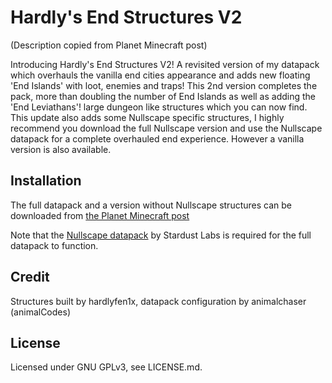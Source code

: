 # Hardly's End Structures V2

(Description copied from Planet Minecraft post)

Introducing Hardly's End Structures V2! A revisited version of my datapack which overhauls the vanilla end cities appearance and adds new floating 'End Islands' with loot, enemies and traps! This 2nd version completes the pack, more than doubling the number of End Islands as well as adding the 'End Leviathans'! large dungeon like structures which you can now find. This update also adds some Nullscape specific structures, I highly recommend you download the full Nullscape version and use the Nullscape datapack for a complete overhauled end experience. However a vanilla version is also available.

## Installation

The full datapack and a version without Nullscape structures can be downloaded from [the Planet Minecraft post](https://www.planetminecraft.com/data-pack/hes-hardly-s-end-structures/)

Note that the [Nullscape datapack](https://www.stardustlabs.net/datapacks#Nullscape) by Stardust Labs is required for the full datapack to function.

## Credit

Structures built by hardlyfen1x, datapack configuration by animalchaser (animalCodes)

## License

Licensed under GNU GPLv3, see LICENSE.md.
